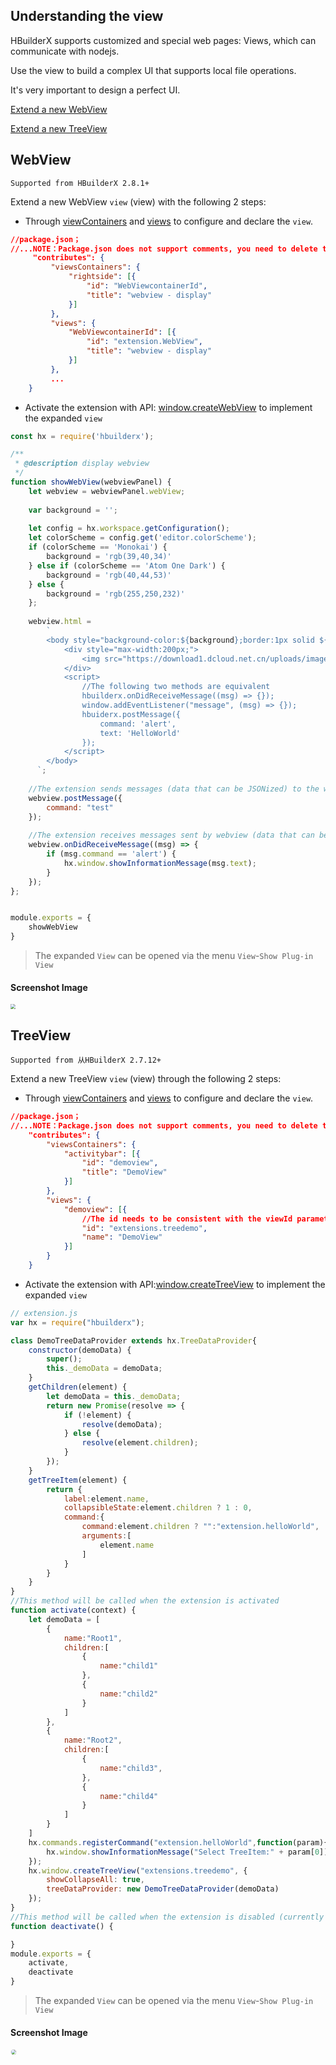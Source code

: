 ## Understanding the view

HBuilderX supports customized and special web pages: Views, which can communicate with nodejs.

Use the view to build a complex UI that supports local file operations.

It's very important to design a perfect UI.


[Extend a new WebView](#WebView)

[Extend a new TreeView](#TreeView)

## WebView

`Supported from HBuilderX 2.8.1+`

Extend a new WebView `view` (view) with the following 2 steps:

- Through <a href="/ExtensionDocs/ContributionPoints/README?id=viewscontainers" target="_blank">viewContainers</a> and <a href="/ExtensionDocs/ContributionPoints/README?id=views" target="_blank">views</a> to configure and declare the `view`.


``` json
//package.json；
//...NOTE：Package.json does not support comments, you need to delete the comments when using the following code
     "contributes": {
         "viewsContainers": {            
             "rightside": [{
                 "id": "WebViewcontainerId",
                 "title": "webview - display"
             }]
         },
         "views": {            
             "WebViewcontainerId": [{
                 "id": "extension.WebView",
                 "title": "webview - display"
             }]
         },
         ...
    }
```

- Activate the extension with API: <a href="/ExtensionDocs/Api/windows/createWebView" target="_blank">window.createWebView</a> to implement the expanded `view`

``` javascript
const hx = require('hbuilderx');

/**
 * @description display webview
 */
function showWebView(webviewPanel) {
    let webview = webviewPanel.webView;
    
    var background = '';
    
    let config = hx.workspace.getConfiguration();
    let colorScheme = config.get('editor.colorScheme');
    if (colorScheme == 'Monokai') {
        background = 'rgb(39,40,34)'
    } else if (colorScheme == 'Atom One Dark') {
        background = 'rgb(40,44,53)'
    } else {
        background = 'rgb(255,250,232)'
    };
    
    webview.html =
        `
        <body style="background-color:${background};border:1px solid ${background};">
            <div style="max-width:200px;">
                <img src="https://download1.dcloud.net.cn/uploads/images/hbuilderx/hx_desc@1x.png" style="position: absolute;bottom: 0;left: 0;right: 0;width: 100%;margin: auto;">
            </div>
            <script>
                //The following two methods are equivalent
                hbuilderx.onDidReceiveMessage((msg) => {});
                window.addEventListener("message", (msg) => {});
                hbuiderx.postMessage({
                    command: 'alert',
                    text: 'HelloWorld'
                });
            </script>
        </body>
      `;
     
    //The extension sends messages (data that can be JSONized) to the webview
    webview.postMessage({
        command: "test"
    });
    
    //The extension receives messages sent by webview (data that can be JSONized)
    webview.onDidReceiveMessage((msg) => {
        if (msg.command == 'alert') {
            hx.window.showInformationMessage(msg.text);
        }
    });
};


module.exports = {
    showWebView
}
```

> The expanded `View` can be opened via the menu `View`-`Show Plug-in View`

#### Screenshot Image

<img src="/static/snapshots/Plug-in-development/webview.png" style="zoom:50%" />

## TreeView
`Supported from 从HBuilderX 2.7.12+`

Extend a new TreeView `view` (view) through the following 2 steps:

- Through <a href="/ExtensionDocs/ContributionPoints/README?id=viewscontainers" target="_blank">viewContainers</a> and <a href="/ExtensionDocs/ContributionPoints/README?id=views" target="_blank">views</a> to configure and declare the `view`.


``` json
//package.json；
//...NOTE：Package.json does not support comments, you need to delete the comments when using the following code
    "contributes": {
        "viewsContainers": {
            "activitybar": [{
                "id": "demoview",
                "title": "DemoView"
            }]
        },
        "views": {
            "demoview": [{
                //The id needs to be consistent with the viewId parameter in window.createTreeView
                "id": "extensions.treedemo",
                "name": "DemoView"
            }]
        }
    }
```

- Activate the extension with API:<a href="/ExtensionDocs/Api/windows/createTreeView" target="_blank">window.createTreeView</a> to implement the expanded `view`

``` javascript
// extension.js
var hx = require("hbuilderx");

class DemoTreeDataProvider extends hx.TreeDataProvider{
    constructor(demoData) {
        super();
        this._demoData = demoData;
    }
    getChildren(element) {
        let demoData = this._demoData;
        return new Promise(resolve => {
        	if (!element) {
        	    resolve(demoData);
        	} else {
        	    resolve(element.children);
        	}
        });
    }
    getTreeItem(element) {
        return {
            label:element.name,
            collapsibleState:element.children ? 1 : 0,
            command:{
                command:element.children ? "":"extension.helloWorld",
                arguments:[
                    element.name
                ]
            }
        }
    }
}
//This method will be called when the extension is activated
function activate(context) {
    let demoData = [
        {
            name:"Root1",
            children:[
                {
                    name:"child1"
                },
                {
                    name:"child2"
                }
            ]
        },
        {
            name:"Root2",
            children:[
                {
                    name:"child3",
                },
                {
                    name:"child4"
                }
            ]
        }
    ]
    hx.commands.registerCommand("extension.helloWorld",function(param){
        hx.window.showInformationMessage("Select TreeItem:" + param[0]);
    });
    hx.window.createTreeView("extensions.treedemo", {
        showCollapseAll: true,
        treeDataProvider: new DemoTreeDataProvider(demoData)
    });
}
//This method will be called when the extension is disabled (currently it is triggered when the extension is uninstalled
function deactivate() {

}
module.exports = {
    activate,
    deactivate
}
```

> The expanded `View` can be opened via the menu `View`-`Show Plug-in View`

#### Screenshot Image

<img src="/static/snapshots/Plug-in-development/view@2x.png" style="zoom:50%;border: 1px solid #eee; border-radius: 10px;" />

